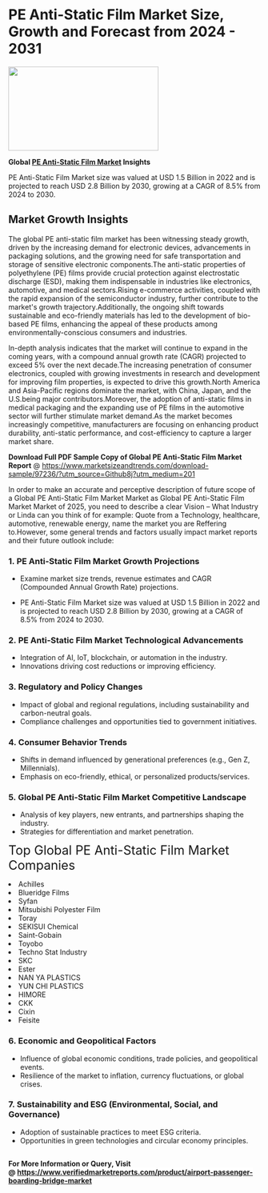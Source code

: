 <H1>PE Anti-Static Film Market Size, Growth and Forecast from 2024 - 2031</H1><img class="aligncenter size-medium wp-image-584254" src="https://thirdeyenews.in/wp-content/uploads/2024/09/Global-Market-Research-300x168.jpeg" alt="" width="300" height="168" /><p><strong>Global&nbsp;<a href="https://www.marketsizeandtrends.com/download-sample/97236/?utm_source=Github8j?utm_medium=201">PE Anti-Static Film Market</a> Insights</strong></p><p>PE Anti-Static Film Market size was valued at USD 1.5 Billion in 2022 and is projected to reach USD 2.8 Billion by 2030, growing at a CAGR of 8.5% from 2024 to 2030.</p><p><h2>Market Growth Insights</h2> <p>The global PE anti-static film market has been witnessing steady growth, driven by the increasing demand for electronic devices, advancements in packaging solutions, and the growing need for safe transportation and storage of sensitive electronic components.The anti-static properties of polyethylene (PE) films provide crucial protection against electrostatic discharge (ESD), making them indispensable in industries like electronics, automotive, and medical sectors.Rising e-commerce activities, coupled with the rapid expansion of the semiconductor industry, further contribute to the market's growth trajectory.Additionally, the ongoing shift towards sustainable and eco-friendly materials has led to the development of bio-based PE films, enhancing the appeal of these products among environmentally-conscious consumers and industries.</p> <p>In-depth analysis indicates that the market will continue to expand in the coming years, with a compound annual growth rate (CAGR) projected to exceed 5% over the next decade.The increasing penetration of consumer electronics, coupled with growing investments in research and development for improving film properties, is expected to drive this growth.North America and Asia-Pacific regions dominate the market, with China, Japan, and the U.S.being major contributors.Moreover, the adoption of anti-static films in medical packaging and the expanding use of PE films in the automotive sector will further stimulate market demand.As the market becomes increasingly competitive, manufacturers are focusing on enhancing product durability, anti-static performance, and cost-efficiency to capture a larger market share.</p> <p><span class=""><strong>Download Full PDF Sample Copy of Global PE Anti-Static Film Market Report</strong> @ <a href="https://www.marketsizeandtrends.com/download-sample/97236/?utm_source=Github8j?utm_medium=201" target="_blank">https://www.marketsizeandtrends.com/download-sample/97236/?utm_source=Github8j?utm_medium=201</a></span></p><p>In order to make an accurate and perceptive description of future scope of a Global&nbsp;PE Anti-Static Film Market Market as Global&nbsp;PE Anti-Static Film Market Market of 2025, you need to describe a clear Vision &ndash; What Industry or Linda can you think of for example: Quote from a Technology, healthcare, automotive, renewable energy, name the market you are Reffering to.However, some general trends and factors usually impact market reports and their future outlook include:</p><h3>1.&nbsp;<strong>PE Anti-Static Film Market Growth Projections</strong></h3><ul><li>Examine market size trends, revenue estimates and CAGR (Compounded Annual Growth Rate) projections.</li><li><p>PE Anti-Static Film Market size was valued at USD 1.5 Billion in 2022 and is projected to reach USD 2.8 Billion by 2030, growing at a CAGR of 8.5% from 2024 to 2030.</p></li></ul><h3>2.&nbsp;<strong>PE Anti-Static Film Market Technological Advancements</strong></h3><ul><li>Integration of AI, IoT, blockchain, or automation in the industry.</li><li>Innovations driving cost reductions or improving efficiency.</li></ul><h3>3.&nbsp;<strong>Regulatory and Policy Changes</strong></h3><ul><li>Impact of global and regional regulations, including sustainability and carbon-neutral goals.</li><li>Compliance challenges and opportunities tied to government initiatives.</li></ul><h3>4.&nbsp;<strong>Consumer Behavior Trends</strong></h3><ul><li>Shifts in demand influenced by generational preferences (e.g., Gen Z, Millennials).</li><li>Emphasis on eco-friendly, ethical, or personalized products/services.</li></ul><h3>5.&nbsp;<strong>Global PE Anti-Static Film Market Competitive Landscape</strong></h3><ul><li>Analysis of key players, new entrants, and partnerships shaping the industry.</li><li>Strategies for differentiation and market penetration.</li></ul><p data-pm-slice="1 1 []"><span style="color: inherit; font-family: inherit; font-size: 25px;">Top Global PE Anti-Static Film Market Companies</span></p><div class="" data-test-id=""><p><li>Achilles</li><li> Blueridge Films</li><li> Syfan</li><li> Mitsubishi Polyester Film</li><li> Toray</li><li> SEKISUI Chemical</li><li> Saint-Gobain</li><li> Toyobo</li><li> Techno Stat Industry</li><li> SKC</li><li> Ester</li><li> NAN YA PLASTICS</li><li> YUN CHI PLASTICS</li><li> HIMORE</li><li> CKK</li><li> Cixin</li><li> Feisite</li></p></div><h3>6.&nbsp;<strong>Economic and Geopolitical Factors</strong></h3><ul><li>Influence of global economic conditions, trade policies, and geopolitical events.</li><li>Resilience of the market to inflation, currency fluctuations, or global crises.</li></ul><h3>7.&nbsp;<strong>Sustainability and ESG (Environmental, Social, and Governance)</strong></h3><ul><li>Adoption of sustainable practices to meet ESG criteria.</li><li>Opportunities in green technologies and circular economy principles.</li></ul><h2><strong style="font-size: 14px;">For More Information or Query, Visit @&nbsp;</strong><a style="background-color: #ffffff; font-size: 14px;" href="https://www.marketsizeandtrends.com/report/pe-anti-static-film-market/" target="_blank">https://www.verifiedmarketreports.com/product/airport-passenger-boarding-bridge-market</a></h2>